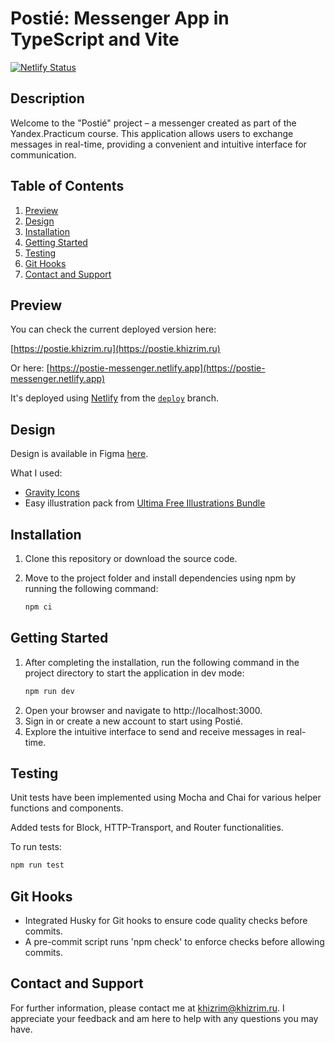 # Postié: Messenger App in TypeScript and Vite

[![Netlify Status](https://api.netlify.com/api/v1/badges/caa0fd93-89b7-45bd-9dd6-21e954bed05f/deploy-status)](https://app.netlify.com/sites/postie-messenger/deploys)

## Description

Welcome to the "Postié" project – a messenger created as part of the Yandex.Practicum course. This application allows
users to exchange messages in real-time, providing a convenient and intuitive interface for communication.

## Table of Contents

1. [Preview](#preview)
2. [Design](#design)
3. [Installation](#installation)
4. [Getting Started](#getting-started)
5. [Testing](#testing)
6. [Git Hooks](#git-hooks)
7. [Contact and Support](#contact-and-support)

## Preview

You can check the current deployed version here:

[https://postie.khizrim.ru](https://postie.khizrim.ru)

Or here:
[https://postie-messenger.netlify.app](https://postie-messenger.netlify.app)

It's deployed using [Netlify](https://www.netlify.com) from the [`deploy`](https://github.com/khizrim/postie/tree/deploy) branch.

## Design

Design is available in Figma [here](https://www.figma.com/file/zY19U0ZsjN22U7jp6JbLc0/Postie-%7C-Pages?type=design&t=YByCR6fDA28VvzmX-6).

What I used:
* [Gravity Icons](<https://www.figma.com/file/A90POkEH3t2HQPhBUWfYnf/Gravity-UI-Icons-(Community)?type=design&t=YByCR6fDA28VvzmX-6>)
* Easy illustration pack from [Ultima Free Illustrations Bundle](<https://www.figma.com/file/BCikNseyJW0b8XGgbI5YDE/Ultima-Free-Illustrations-Bundle-(Community)?type=design&t=YByCR6fDA28VvzmX-6>)

## Installation

1. Clone this repository or download the source code.

2. Move to the project folder and install dependencies using npm by running the following command:
   ```bash
   npm ci
   ```

## Getting Started

1. After completing the installation, run the following command in the project directory to start the application in dev mode:
   ```bash
   npm run dev
   ```
2. Open your browser and navigate to http://localhost:3000.
3. Sign in or create a new account to start using Postié.
4. Explore the intuitive interface to send and receive messages in real-time.

## Testing

Unit tests have been implemented using Mocha and Chai for various helper functions and components.

Added tests for Block, HTTP-Transport, and Router functionalities.

To run tests:

   ```bash
   npm run test
   ```

## Git Hooks

* Integrated Husky for Git hooks to ensure code quality checks before commits.
* A pre-commit script runs 'npm check' to enforce checks before allowing commits.

## Contact and Support

For further information, please contact me at [khizrim@khizrim.ru](mailto:khizrim@khizrim.ru). I appreciate your feedback and am here to help with any questions you may have.
